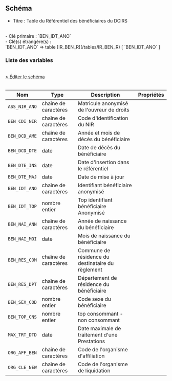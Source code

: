 ## Schéma

- Titre : Table du Référentiel des bénéficiaires du DCIRS
<br />
- Clé primaire : `BEN_IDT_ANO`
<br />
- Clé(s) étrangère(s) : <br />
`BEN_IDT_ANO` => table [IR_BEN_R](/tables/IR_BEN_R) [ `BEN_IDT_ANO` ]<br />

### Liste des variables
<br />
<div>
    <a href="https://gitlab.com/healthdatahub/schema-snds/edit/master/schemas/REFERENTIELS/IR_IBA_R.json"  
    arget="_blank" rel="noopener noreferrer">> Éditer le schéma</a>
    <OutboundLink />
</div>
<br />

Nom|Type|Description|Propriétés
-|-|-|-
`ASS_NIR_ANO`|chaîne de caractères|Matricule anonymisé de l&#x27;ouvreur de droits||
`BEN_CDI_NIR`|chaîne de caractères|Code d&#x27;identification du NIR||
`BEN_DCD_AME`|chaîne de caractères|Année et mois de décès du bénéficiaire||
`BEN_DCD_DTE`|date|Date de décès du bénéficiaire||
`BEN_DTE_INS`|date|Date d&#x27;insertion dans le référentiel||
`BEN_DTE_MAJ`|date|Date de mise à jour||
`BEN_IDT_ANO`|chaîne de caractères|Identifiant bénéficiaire anonymisé||
`BEN_IDT_TOP`|nombre entier|Top identifiant bénéficiaire Anonymisé||
`BEN_NAI_ANN`|chaîne de caractères|Année de naissance du bénéficiaire||
`BEN_NAI_MOI`|date|Mois de naissance du bénéficiaire||
`BEN_RES_COM`|chaîne de caractères|Commune de résidence du destinataire du règlement||
`BEN_RES_DPT`|chaîne de caractères|Département de résidence du bénéficiaire||
`BEN_SEX_COD`|nombre entier|Code sexe du bénéficiaire||
`BEN_TOP_CNS`|nombre entier|top consommant - non consommant||
`MAX_TRT_DTD`|date|Date maximale de traitement d&#x27;une Prestations||
`ORG_AFF_BEN`|chaîne de caractères|Code de l&#x27;organisme d&#x27;affiliation||
`ORG_CLE_NEW`|chaîne de caractères|Code de l&#x27;organisme de liquidation||

